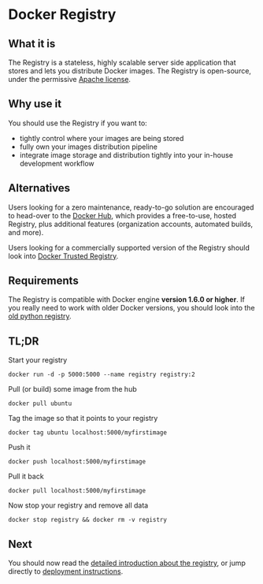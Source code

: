 <!--[metadata]>
+++
title = "Docker Registry"
description = "High-level overview of the Registry"
keywords = ["registry, on-prem, images, tags, repository, distribution"]
[menu.main]
parent="smn_registry"
+++
<![end-metadata]-->

# Docker Registry

## What it is

The Registry is a stateless, highly scalable server side application that stores and lets you distribute Docker images.
The Registry is open-source, under the permissive [Apache license](http://en.wikipedia.org/wiki/Apache_License).

## Why use it

You should use the Registry if you want to:

 * tightly control where your images are being stored
 * fully own your images distribution pipeline
 * integrate image storage and distribution tightly into your in-house development workflow

## Alternatives

Users looking for a zero maintenance, ready-to-go solution are encouraged to head-over to the [Docker Hub](https://hub.docker.com), which provides a free-to-use, hosted Registry, plus additional features (organization accounts, automated builds, and more).

Users looking for a commercially supported version of the Registry should look into [Docker Trusted Registry](https://docs.docker.com/docker-trusted-registry/).

## Requirements

The Registry is compatible with Docker engine **version 1.6.0 or higher**.
If you really need to work with older Docker versions, you should look into the [old python registry](https://github.com/docker/docker-registry).

## TL;DR

Start your registry

    docker run -d -p 5000:5000 --name registry registry:2

Pull (or build) some image from the hub

    docker pull ubuntu

Tag the image so that it points to your registry

    docker tag ubuntu localhost:5000/myfirstimage

Push it

    docker push localhost:5000/myfirstimage

Pull it back

    docker pull localhost:5000/myfirstimage

Now stop your registry and remove all data

    docker stop registry && docker rm -v registry

## Next

You should now read the [detailed introduction about the registry](introduction.md), or jump directly to [deployment instructions](deploying.md).
 